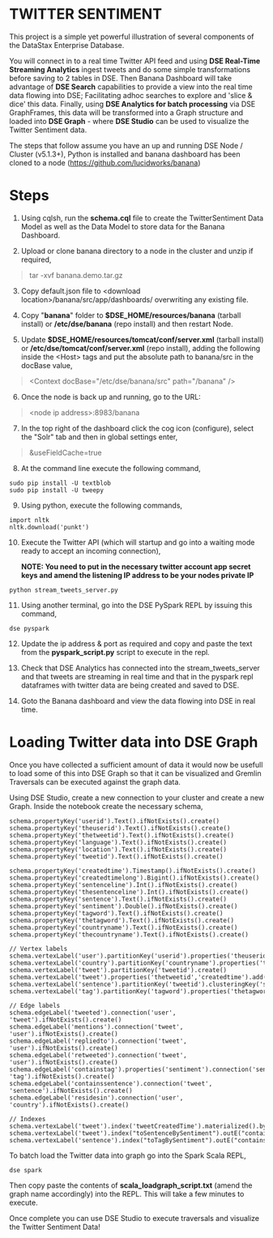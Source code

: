 # TWITTER SENTIMENT

This project is a simple yet powerful illustration of several components of the DataStax Enterprise Database.

You will connect in to a real time Twitter API feed and using **DSE Real-Time Streaming Analytics** ingest tweets and do some simple transformations before saving to 2 tables in DSE. Then Banana Dashboard will take advantage of **DSE Search** capabilities to provide a view into the real time data flowing into DSE; Facilitating adhoc searches to explore and 'slice & dice' this data. Finally, using **DSE Analytics for batch processing** via DSE GraphFrames, this data will be transformed into a Graph structure and loaded into **DSE Graph** - where **DSE Studio** can be used to visualize the Twitter Sentiment data.

The steps that follow assume you have an up and running DSE Node / Cluster (v5.1.3+), Python is installed and banana dashboard has been cloned to a node (https://github.com/lucidworks/banana)

Steps
=====

1. Using cqlsh, run the **schema.cql** file to create the TwitterSentiment Data Model as well as the Data Model to store data for the Banana Dashboard.

2. Upload or clone banana directory to a node in the cluster and unzip if required,

> tar -xvf banana.demo.tar.gz

3. Copy default.json file to \<download location\>/banana/src/app/dashboards/ overwriting any existing file.

4. Copy "**banana**" folder to **$DSE_HOME/resources/banana** (tarball install) or **/etc/dse/banana** (repo install) and then restart Node.

5. Update **$DSE_HOME/resources/tomcat/conf/server.xml** (tarball install) or **/etc/dse/tomcat/conf/server.xml** (repo install), adding the following inside the \<Host\> tags and put the absolute path to banana/src in the docBase value,
  
>  \<Context docBase="/etc/dse/banana/src" path="/banana" /\>

6. Once the node is back up and running, go to the URL: 

>  \<node ip address\>:8983/banana 
  
7. In the top right of the dashboard click the cog icon (configure), select the "Solr" tab and then in global settings enter,

>  &useFieldCache=true 

8. At the command line execute the following command,

```
sudo pip install -U textblob
sudo pip install -U tweepy
```

9. Using python, execute the following commands,

```
import nltk
nltk.download('punkt')
```

10. Execute the Twitter API (which will startup and go into a waiting mode ready to accept an incoming connection),

    **NOTE: You need to put in the necessary twitter account app secret keys and amend the listening IP address to be your nodes private IP**

```
python stream_tweets_server.py
```
 
11. Using another terminal, go into the DSE PySpark REPL by issuing this command,

```
dse pyspark
```

12. Update the ip address & port as required and copy and paste the text from the **pyspark_script.py** script to execute in the repl.

13. Check that DSE Analytics has connected into the stream_tweets_server and that tweets are streaming in real time and that in the pyspark repl dataframes with twitter data are being created and saved to DSE.

14. Goto the Banana dashboard and view the data flowing into DSE in real time.


Loading Twitter data into DSE Graph
===================================

Once you have collected a sufficient amount of data it would now be usefull to load some of this into DSE Graph so that it can be visualized and Gremlin Traversals can be executed against the graph data.

Using DSE Studio, create a new connection to your cluster and create a new Graph. Inside the notebook create the necessary schema,

```
schema.propertyKey('userid').Text().ifNotExists().create()
schema.propertyKey('theuserid').Text().ifNotExists().create()
schema.propertyKey('thetweetid').Text().ifNotExists().create()
schema.propertyKey('language').Text().ifNotExists().create()
schema.propertyKey('location').Text().ifNotExists().create()
schema.propertyKey('tweetid').Text().ifNotExists().create()

schema.propertyKey('createdtime').Timestamp().ifNotExists().create()
schema.propertyKey('createdtimelong').Bigint().ifNotExists().create()
schema.propertyKey('sentenceline').Int().ifNotExists().create()
schema.propertyKey('thesentenceline').Int().ifNotExists().create()
schema.propertyKey('sentence').Text().ifNotExists().create()
schema.propertyKey('sentiment').Double().ifNotExists().create()
schema.propertyKey('tagword').Text().ifNotExists().create()
schema.propertyKey('thetagword').Text().ifNotExists().create()
schema.propertyKey('countryname').Text().ifNotExists().create()
schema.propertyKey('thecountryname').Text().ifNotExists().create()

// Vertex labels
schema.vertexLabel('user').partitionKey('userid').properties('theuserid','location').ifNotExists().create()
schema.vertexLabel('country').partitionKey('countryname').properties('thecountryname').ifNotExists().create()
schema.vertexLabel('tweet').partitionKey('tweetid').create()
schema.vertexLabel('tweet').properties('thetweetid','createdtime').add()
schema.vertexLabel('sentence').partitionKey('tweetid').clusteringKey('sentenceline').properties('thetweetid','thesentenceline','sentence','sentiment').ifNotExists().create()
schema.vertexLabel('tag').partitionKey('tagword').properties('thetagword').ifNotExists().create()

// Edge labels
schema.edgeLabel('tweeted').connection('user', 'tweet').ifNotExists().create()
schema.edgeLabel('mentions').connection('tweet', 'user').ifNotExists().create()
schema.edgeLabel('repliedto').connection('tweet', 'user').ifNotExists().create()
schema.edgeLabel('retweeted').connection('tweet', 'user').ifNotExists().create()
schema.edgeLabel('containstag').properties('sentiment').connection('sentence', 'tag').ifNotExists().create()
schema.edgeLabel('containssentence').connection('tweet', 'sentence').ifNotExists().create()
schema.edgeLabel('residesin').connection('user', 'country').ifNotExists().create()

// Indexes
schema.vertexLabel('tweet').index('tweetCreatedTime').materialized().by('createdtime').ifNotExists().add()
schema.vertexLabel('tweet').index("toSentenceBySentiment").outE("containssentence").by("sentiment").ifNotExists().add();
schema.vertexLabel('sentence').index("toTagBySentiment").outE("containstag").by("sentiment").ifNotExists().add();
```

To batch load the Twitter data into graph go into the Spark Scala REPL,

```
dse spark
```

Then copy paste the contents of **scala_loadgraph_script.txt** (amend the graph name accordingly) into the REPL. This will take a few minutes to execute.

Once complete you can use DSE Studio to execute traversals and visualize the Twitter Sentiment Data!
